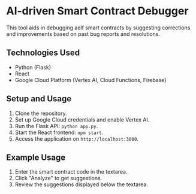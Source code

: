 # AI-driven Smart Contract Debugger

This tool aids in debugging aelf smart contracts by suggesting corrections and improvements based on past bug reports and resolutions.

## Technologies Used
- Python (Flask)
- React
- Google Cloud Platform (Vertex AI, Cloud Functions, Firebase)

## Setup and Usage
1. Clone the repository.
2. Set up Google Cloud credentials and enable Vertex AI.
3. Run the Flask API: `python app.py`.
4. Start the React frontend: `npm start`.
5. Access the application on `http://localhost:3000`.

## Example Usage
1. Enter the smart contract code in the textarea.
2. Click "Analyze" to get suggestions.
3. Review the suggestions displayed below the textarea.

